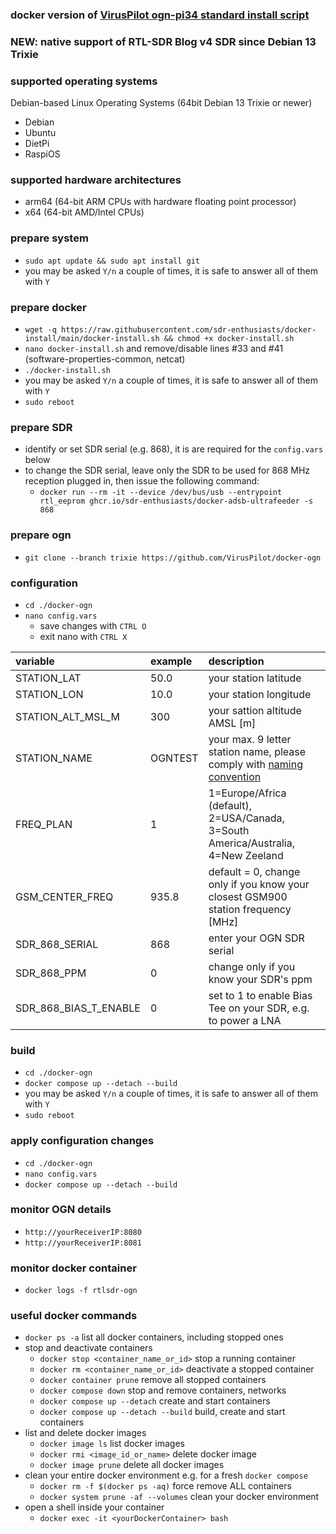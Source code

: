 ### docker version of [VirusPilot ogn-pi34 standard install script](https://github.com/VirusPilot/ogn-pi34?tab=readme-ov-file#automatic-setup-standard-script)

### NEW: native support of RTL-SDR Blog v4 SDR since Debian 13 Trixie

### supported operating systems
Debian-based Linux Operating Systems (64bit Debian 13 Trixie or newer)
- Debian
- Ubuntu
- DietPi
- RaspiOS

### supported hardware architectures
- arm64 (64-bit ARM CPUs with hardware floating point processor)
- x64 (64-bit AMD/Intel CPUs)

### prepare system
- `sudo apt update && sudo apt install git`
- you may be asked `Y/n` a couple of times, it is safe to answer all of them with `Y`

### prepare docker
- `wget -q https://raw.githubusercontent.com/sdr-enthusiasts/docker-install/main/docker-install.sh && chmod +x docker-install.sh`
- `nano docker-install.sh` and remove/disable lines #33 and #41 (software-properties-common, netcat)
- `./docker-install.sh`
- you may be asked `Y/n` a couple of times, it is safe to answer all of them with `Y`
- `sudo reboot`

### prepare SDR
- identify or set SDR serial (e.g. 868), it is are required for the `config.vars` below
- to change the SDR serial, leave only the SDR to be used for 868 MHz reception plugged in, then issue the following command:
  - `docker run --rm -it --device /dev/bus/usb --entrypoint rtl_eeprom ghcr.io/sdr-enthusiasts/docker-adsb-ultrafeeder -s 868` 

### prepare ogn
- `git clone --branch trixie https://github.com/VirusPilot/docker-ogn`

### configuration
- `cd ./docker-ogn`
- `nano config.vars`
  - save changes with `CTRL O`
  - exit nano with `CTRL X`

| variable | example | description |
| :--- | :--- | :--- |
| STATION_LAT | 50.0 | your station latitude |
| STATION_LON | 10.0 | your station longitude |
| STATION_ALT_MSL_M | 300 | your sattion altitude AMSL [m] |
| STATION_NAME | OGNTEST | your max. 9 letter station name, please comply with [naming convention](http://wiki.glidernet.org/receiver-naming-convention) |
| FREQ_PLAN | 1 | 1=Europe/Africa (default), 2=USA/Canada, 3=South America/Australia, 4=New Zeeland |
| GSM_CENTER_FREQ | 935.8 | default = 0, change only if you know your closest GSM900 station frequency [MHz] |
| SDR_868_SERIAL | 868 | enter your OGN SDR serial |
| SDR_868_PPM | 0 | change only if you know your SDR's ppm |
| SDR_868_BIAS_T_ENABLE | 0 | set to 1 to enable Bias Tee on your SDR, e.g. to power a LNA |

### build
- `cd ./docker-ogn`
- `docker compose up --detach --build`
- you may be asked `Y/n` a couple of times, it is safe to answer all of them with `Y`
- `sudo reboot`

### apply configuration changes
- `cd ./docker-ogn`
- `nano config.vars`
- `docker compose up --detach --build`

### monitor OGN details
- `http://yourReceiverIP:8080`
- `http://yourReceiverIP:8081`

### monitor docker container
- `docker logs -f rtlsdr-ogn`

### useful docker commands
- `docker ps -a` list all docker containers, including stopped ones
- stop and deactivate containers
  - `docker stop <container_name_or_id>` stop a running container
  - `docker rm <container_name_or_id>` deactivate a stopped container
  - `docker container prune` remove all stopped containers
  - `docker compose down` stop and remove containers, networks
  - `docker compose up --detach` create and start containers
  - `docker compose up --detach --build` build, create and start containers
- list and delete docker images
  - `docker image ls` list docker images
  - `docker rmi <image_id_or_name>` delete docker image
  - `docker image prune` delete all docker images
- clean your entire docker environment e.g. for a fresh `docker compose`
  - `docker rm -f $(docker ps -aq)` force remove ALL containers
  - `docker system prune -af --volumes` clean your docker environment
- open a shell inside your container
  - `docker exec -it <yourDockerContainer> bash`
